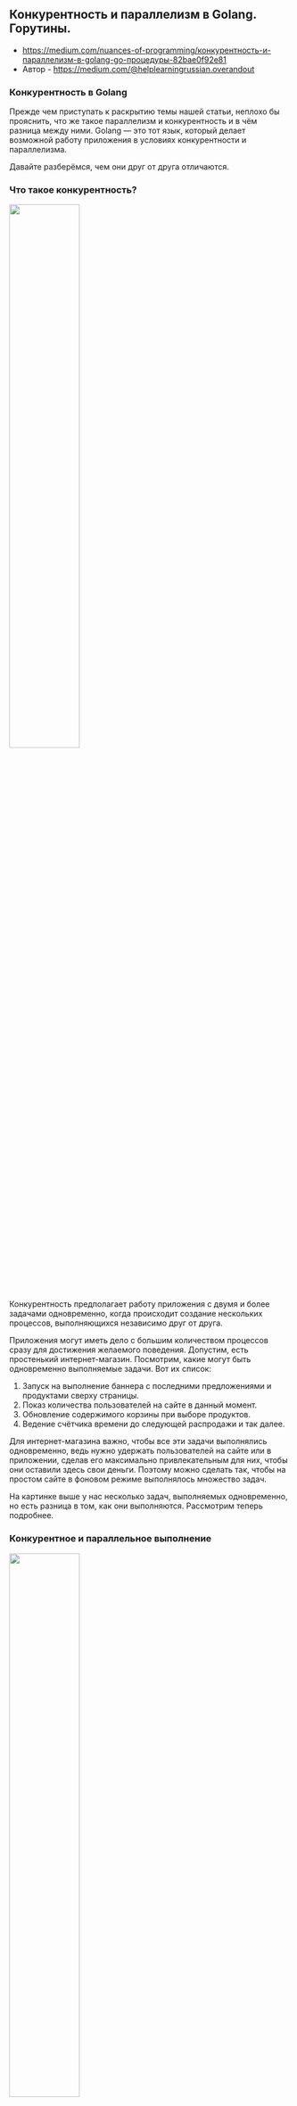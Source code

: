 ## Конкурентность и параллелизм в Golang. Горутины.

* https://medium.com/nuances-of-programming/конкурентность-и-параллелизм-в-golang-go-процедуры-82bae0f92e81
* Автор - https://medium.com/@helplearningrussian.overandout

### Конкурентность в Golang
Прежде чем приступать к раскрытию темы нашей статьи, неплохо бы прояснить, что же такое параллелизм и конкурентность и в чём разница между ними. Golang — это тот язык, который делает возможной работу приложения в условиях конкурентности и параллелизма.

Давайте разберёмся, чем они друг от друга отличаются.

### Что такое конкурентность?

<img src="https://miro.medium.com/max/700/0*N_Sg8_8YZbtSbSgA.png"  width=50% />

Конкурентность предполагает работу приложения с двумя и более задачами одновременно, когда происходит создание нескольких процессов, выполняющихся независимо друг от друга.

Приложения могут иметь дело с большим количеством процессов сразу для достижения желаемого поведения. Допустим, есть простенький интернет-магазин. Посмотрим, какие могут быть одновременно выполняемые задачи. Вот их список:

1. Запуск на выполнение баннера с последними предложениями и продуктами cверху страницы.
2. Показ количества пользователей на сайте в данный момент.
3. Обновление содержимого корзины при выборе продуктов.
4. Ведение счётчика времени до следующей распродажи и так далее.

Для интернет-магазина важно, чтобы все эти задачи выполнялись одновременно, ведь нужно удержать пользователей на сайте или в приложении, сделав его максимально привлекательным для них, чтобы они оставили здесь свои деньги. Поэтому можно сделать так, чтобы на простом сайте в фоновом режиме выполнялось множество задач.

На картинке выше у нас несколько задач, выполняемых одновременно, но есть разница в том, как они выполняются. Рассмотрим теперь подробнее.

### Конкурентное и параллельное выполнение

<img src="https://miro.medium.com/max/700/0*APVcPuyDaIKSDZPz.png"  width=50% />

### Работа с конкурентными приложениями

Допустим, у нас одноядерная система и надо выполнить несколько задач, но есть ограничение: одномоментно может быть выполнена лишь одна задача.

В модели конкурентного выполнения имеет место переключение контекста между задачами: приложение работает с несколькими задачами, но не может выполнять их все вместе, ведь ядро всего одно. Переключение контекста происходит настолько быстро, что создаётся ощущение, что задачи выполняются одновременно.

Фактор параллельного выполнения здесь отсутствует: параллельные процессы не могут выполняться вместе просто потому, что наша система одноядерная.

На второй картинке в нижней части проиллюстрирована _конкурентность без параллелизма_. Здесь показано конкурентное выполнение двух задач с переключением контекста: одномоментно может быть выполнена лишь одна задача.

### Добавим приложению параллелизма
В случае с одноядерной системой у нас были ограничения по ресурсам. Если мы добавим несколько ядер, ресурсов станет больше и приложение сможет одновременно выполнять на разных ядрах множество задач. В верхней части той же картинки показано, как на разных ядрах одновременно и параллельно выполняются две задачи.

Конкурентность и параллелизм — очень похожие понятия, но мне кажется, что разницу вы уже уловили.

Таким образом, увеличивая сложность системы, можно увеличить и сложность решаемых с её помощью задач: работая с Golang, мы можем масштабировать приложение, с лёгкостью переходя от конкурентного исполнения к параллельному. Масштабируемость в Golang — это легко!

### Работа с горутинами
Прежде чем разбирать конкурентность и параллелизм в Golang, первым делом нужно понять, что из себя представляют горутины. Горутины реализуют в Golang обёрточный функционал потоков, а управляются они скорее из среды выполнения Go, нежели из операционной системы.

Среда выполнения Go распределяет или забирает ресурсы памяти у горутин. Горутина во многом похожа на поток тем, что касается выполнения множества задач, но потребляет меньше ресурсов, чем потоки операционной системы. Горутина не имеет полного соответствия с потоками.

<img src="https://miro.medium.com/max/700/0*EDj11hzUwQVVi9Kt.png"  width=50% />

Мы можем разделить приложение на множество конкурентных задач, которые могут выполняться с помощью различных горутин. Это предоставит возможность использовать конкурентности в приложении.

Если приложение выполняется на нескольких ядрах, то добавляется и параллелизм.

Преимущества горутин:

1. Они легковесны.
2. Легко и без проблем масштабируют.
3. Они — практически потоки.
4. Требуют меньше памяти (2KB).
5. Предоставляют дополнительную память горутинам во время выполнения.

Теперь обратимся к простой программе на Golang:
```
package main

import (
    "fmt"
    "time"
)

func main() {
  start := time.Now()
  func() {
    for i:=0; i < 3; i++ {
      fmt.Println(i)
    }
  }()

  func() {
    for i:=0; i < 3; i++ {
      fmt.Println(i)
    }
  }()

  elapsedTime := time.Since(start)

  fmt.Println("Total Time For Execution: " + elapsedTime.String())

  time.Sleep(time.Second)
}
```
